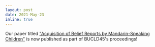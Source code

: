 ```yaml
---
layout: post
date: 2021-May-23 
inline: true
---
```


Our paper titled ["Acquisition of Belief Reports by Mandarin-Speaking Children"](http://www.lingref.com/bucld/45/BUCLD45-23.pdf) is now published as part of BUCLD45's proceedings! 